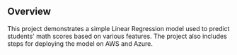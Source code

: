 ## Overview

This project demonstrates a simple Linear Regression model used to predict students' math scores based on various features. The project also includes steps for deploying the model on AWS and Azure.
